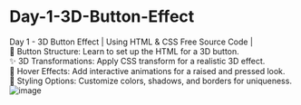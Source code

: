 # Day-1-3D-Button-Effect
Day 1 - 3D Button Effect | Using HTML &amp; 
CSS Free Source Code |  
🔧 Button Structure: Learn to set up the HTML for a 3D button.  
✨ 3D Transformations: Apply CSS transform for a realistic 3D effect.  
🎨 Hover Effects: Add interactive animations for a raised and pressed look.  
🌈 Styling Options: Customize colors, shadows, and borders for uniqueness. 
![image](https://github.com/user-attachments/assets/bb0a6aa1-a3c5-4ccf-9ac0-dc5537b092cd)
